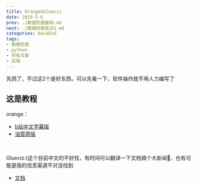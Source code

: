 ```yaml
---
title: Orange&Glueviz
date: 2019-5-6 
prev: ./数据挖掘基础.md
next: ./数据挖掘笔记1.md
categories: backEnd
tags:
- 数据挖掘
- python
- 所有文章
- 后端
---
```

先鸽了，不过这2个是好东西，可以先看一下，软件操作就不用人力编写了
## 这是教程
orange：
- <a href='https://www.bilibili.com/video/av18264545/'>b站中文字幕版</a>
- <a href='https://www.youtube.com/watch?v=HXjnDIgGDuI&list=PLmNPvQr9Tf-ZSDLwOzxpvY-HrE0yv-8Fy&index=1'>油管原版</a>
<br/>

Glueviz:(这个目前中文的不好找，有时间可以翻译一下文档搞个大新闻🤔，也有可能是我的信息渠道不对没找到
- <a href='http://docs.glueviz.org/en/stable/index.html'>文档</a>
